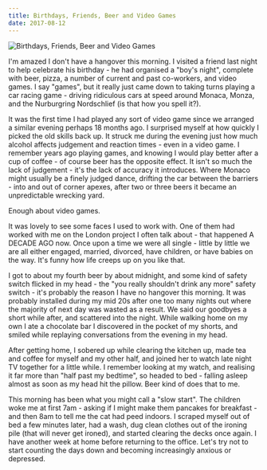 ```yaml
---
title: Birthdays, Friends, Beer and Video Games
date: 2017-08-12
---
```


![Birthdays, Friends, Beer and Video Games](https://source.unsplash.com/Pll7AP6NFpY/1600x900)

I'm amazed I don't have a hangover this morning. I visited a friend last night to help celebrate his birthday - he had organised a "boy's night", complete with beer, pizza, a number of current and past co-workers, and video games. I say "games", but it really just came down to taking turns playing a car racing game - driving ridiculous cars at speed around Monaca, Monza, and the Nurburgring Nordschlief (is that how you spell it?).

It was the first time I had played any sort of video game since we arranged a similar evening perhaps 18 months ago. I surprised myself at how quickly I picked the old skills back up. It struck me during the evening just how much alcohol affects judgement and reaction times - even in a video game. I remember years ago playing games, and knowing I would play better after a cup of coffee - of course beer has the opposite effect. It isn't so much the lack of judgement - it's the lack of accuracy it introduces. Where Monaco might usually be a finely judged dance, drifting the car between the barriers - into and out of corner apexes, after two or three beers it became an unpredictable wrecking yard.

Enough about video games.

It was lovely to see some faces I used to work with. One of them had worked with me on the London project I often talk about - that happened A DECADE AGO now. Once upon a time we were all single - little by little we are all either engaged, married, divorced, have children, or have babies on the way. It's funny how life creeps up on you like that.

I got to about my fourth beer by about midnight, and some kind of safety switch flicked in my head - the "you really shouldn't drink any more" safety switch - it's probably the reason I have no hangover this morning. It was probably installed during my mid 20s after one too many nights out where the majority of next day was wasted as a result. We said our goodbyes a short while after, and scattered into the night. While walking home on my own I ate a chocolate bar I discovered in the pocket of my shorts, and smiled while replaying conversations from the evening in my head.

After getting home, I sobered up while clearing the kitchen up, made tea and coffee for myself and my other half, and joined her to watch late night TV together for a little while. I remember looking at my watch, and realising it far more than "half past my bedtime", so headed to bed - falling asleep almost as soon as my head hit the pillow. Beer kind of does that to me.

This morning has been what you might call a "slow start". The children woke me at first 7am - asking if I might make them pancakes for breakfast - and then 8am to tell me the cat had peed indoors. I scraped myself out of bed a few minutes later, had a wash, dug clean clothes out of the ironing pile (that will never get ironed), and started clearing the decks once again. I have another week at home before returning to the office. Let's try not to start counting the days down and becoming increasingly anxious or depressed.